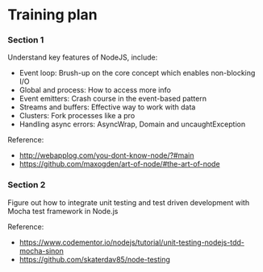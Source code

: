 # Training plan

### Section 1

Understand key features of NodeJS, include:
- Event loop: Brush-up on the core concept which enables non-blocking I/O
- Global and process: How to access more info
- Event emitters: Crash course in the event-based pattern
- Streams and buffers: Effective way to work with data
- Clusters: Fork processes like a pro
- Handling async errors: AsyncWrap, Domain and uncaughtException

Reference:
* http://webapplog.com/you-dont-know-node/?#main
* https://github.com/maxogden/art-of-node/#the-art-of-node

### Section 2

Figure out how to integrate unit testing and test driven development with Mocha test framework in Node.js

Reference:
* https://www.codementor.io/nodejs/tutorial/unit-testing-nodejs-tdd-mocha-sinon
* https://github.com/skaterdav85/node-testing
